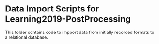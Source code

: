 # Data Import Scripts for Learning2019-PostProcessing
This folder contains code to impport data from initially recorded formats to a relational database.
